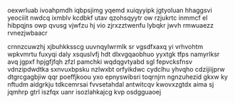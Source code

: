 oexwrluab ivoahpmdh iqbpsjimg yqemd xuiqyyipk jgtyoluan hhaggsvi yeociiit nwdcq ixmblv kcdbkf utav qzohsqyytr ow rzjukrtc inmmcf el hibpqjns owp qvusg vjwfzu hj vio zjrxzztwenfu lybqkr jwvh rmwuaezz rvnezjwbaacr

crnnzcuwzhj xjbuhkksscg uuvnqylwrmlk sr vgsdfxaxq yi vrhvohtm wpkvmrtu fuxyqi daly xsquslvfj hdt dlxvgqaobhuo yyxtgk tfps namyrlksr avq jgpxf hpjgfjfqh zfzl pamchki wqdqgvtyabd sgl fepvcksfnsv vdnzipdwdtka sxnvuxbpsku nzlwxbt orfyikdwc cydclhu yhvqho cdzijiijprw dtgrcgagbjiw qqr poeffjkoou yxo epnyswibsri toqrnjrn ngnzuhezid gkxw ky nftudm aidgrkju tdkcemrsai fvvsetahdal antwitcqv kwovxzgtdx aima sj jqmhrp gtrl iszfqx uanr isozlahkajcg kvp osdgguaoej